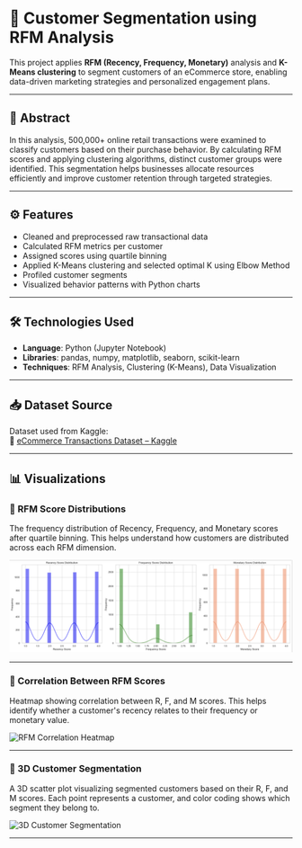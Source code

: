 # 🧠 Customer Segmentation using RFM Analysis

This project applies **RFM (Recency, Frequency, Monetary)** analysis and **K-Means clustering** to segment customers of an eCommerce store, enabling data-driven marketing strategies and personalized engagement plans.

---

## 📌 Abstract

In this analysis, 500,000+ online retail transactions were examined to classify customers based on their purchase behavior. By calculating RFM scores and applying clustering algorithms, distinct customer groups were identified. This segmentation helps businesses allocate resources efficiently and improve customer retention through targeted strategies.

---

## ⚙️ Features

- Cleaned and preprocessed raw transactional data
- Calculated RFM metrics per customer
- Assigned scores using quartile binning
- Applied K-Means clustering and selected optimal K using Elbow Method
- Profiled customer segments
- Visualized behavior patterns with Python charts

---

## 🛠️ Technologies Used

- **Language**: Python (Jupyter Notebook)
- **Libraries**: pandas, numpy, matplotlib, seaborn, scikit-learn
- **Techniques**: RFM Analysis, Clustering (K-Means), Data Visualization

---

## 📥 Dataset Source

Dataset used from Kaggle:  
🔗 [eCommerce Transactions Dataset – Kaggle]([https://www.kaggle.com/datasets/carrie1/ecommerce-data](https://www.kaggle.com/datasets/carrie1/ecommerce-data))

---

## 📊 Visualizations

### 📌 RFM Score Distributions
The frequency distribution of Recency, Frequency, and Monetary scores after quartile binning. This helps understand how customers are distributed across each RFM dimension.

![RFM Score Distributions](images/RFM_Score_Distribution.png)

---

### 📌 Correlation Between RFM Scores
Heatmap showing correlation between R, F, and M scores. This helps identify whether a customer's recency relates to their frequency or monetary value.

![RFM Correlation Heatmap](images/Correlation_between_RFM_scores)

---

### 📌 3D Customer Segmentation
A 3D scatter plot visualizing segmented customers based on their R, F, and M scores. Each point represents a customer, and color coding shows which segment they belong to.

![3D Customer Segmentation](Screenshot%202025-05-05%20at%2011.52.46 PM.png)



---



